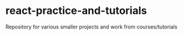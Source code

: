 # react-practice-and-tutorials
Repository for various smaller projects and work from courses/tutorials
